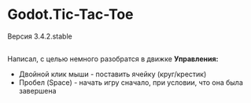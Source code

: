 # Godot.Tic-Tac-Toe 
Версия 3.4.2.stable
##
Написал, с целью немного разобратся в движке 
**Управления:**
+ Двойной клик мыши - поставить ячейку (круг/крестик)
+ Пробел (Space) - начать игру сначало, при условии, что она была завершена
